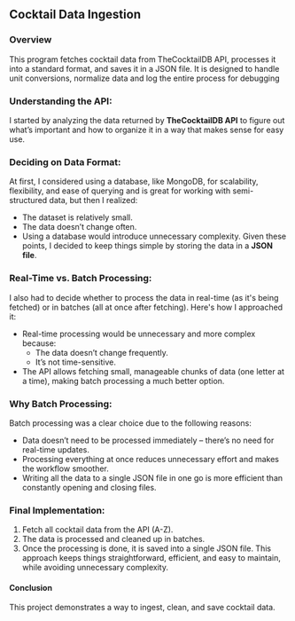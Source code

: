 ## Cocktail Data Ingestion

### Overview
This program fetches cocktail data from TheCocktailDB API, processes it into a standard format, and saves it in a JSON file. It is designed to handle unit conversions, normalize data and log the entire process for debugging

### Understanding the API:
I started by analyzing the data returned by **TheCocktailDB API** to figure out what’s important and how to organize it in a way that makes sense for easy use.

### Deciding on Data Format:
At first, I considered using a database, like MongoDB, for scalability, flexibility, and ease of querying and is great for working with semi-structured data, but then I realized:
- The dataset is relatively small.
- The data doesn’t change often.
- Using a database would introduce unnecessary complexity.
Given these points, I decided to keep things simple by storing the data in a **JSON file**.

### Real-Time vs. Batch Processing:
I also had to decide whether to process the data in real-time (as it's being fetched) or in batches (all at once after fetching). Here's how I approached it:
- Real-time processing would be unnecessary and more complex because:
    - The data doesn’t change frequently.
    - It’s not time-sensitive.
- The API allows fetching small, manageable chunks of data (one letter at a time), making batch processing a much better option.

### Why Batch Processing:
Batch processing was a clear choice due to the following reasons:
- Data doesn’t need to be processed immediately – there’s no need for real-time updates.
- Processing everything at once reduces unnecessary effort and makes the workflow smoother.
- Writing all the data to a single JSON file in one go is more efficient than constantly opening and closing files.

### Final Implementation:
1. Fetch all cocktail data from the API (A-Z).
2. The data is processed and cleaned up in batches.
3. Once the processing is done, it is saved into a single JSON file.
This approach keeps things straightforward, efficient, and easy to maintain, while avoiding unnecessary complexity.

#### Conclusion
This project demonstrates a way to ingest, clean, and save cocktail data.
